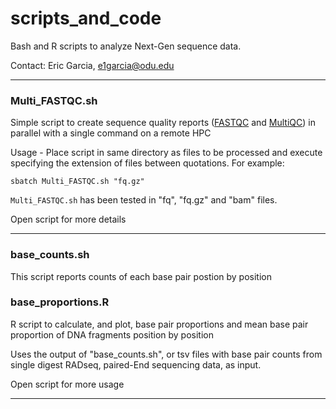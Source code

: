 # scripts_and_code

Bash and R scripts to analyze Next-Gen sequence data. 

Contact: Eric Garcia, e1garcia@odu.edu

---

### Multi_FASTQC.sh

Simple script to create sequence quality reports ([FASTQC](https://www.bioinformatics.babraham.ac.uk/projects/fastqc/) and [MultiQC](https://multiqc.info/)) in parallel with a single command on a remote HPC

Usage - Place script in same directory as files to be processed and execute specifying the extension of files between quotations. For example:
```
sbatch Multi_FASTQC.sh "fq.gz"
```

`Multi_FASTQC.sh` has been tested in "fq", "fq.gz" and "bam" files.

Open script for more details

---

### base_counts.sh

This script reports counts of each base pair postion by position



### base_proportions.R

R script to calculate, and plot, base pair proportions and mean base pair proportion of DNA fragments position by position

Uses the output of "base_counts.sh", or tsv files with base pair counts from single digest RADseq, paired-End sequencing data, as input.

Open script for more usage

---